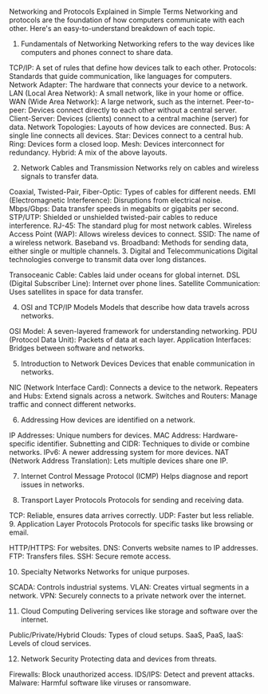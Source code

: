 Networking and Protocols Explained in Simple Terms
Networking and protocols are the foundation of how computers communicate with each other. Here's an easy-to-understand breakdown of each topic.

1. Fundamentals of Networking
Networking refers to the way devices like computers and phones connect to share data.

TCP/IP: A set of rules that define how devices talk to each other.
Protocols: Standards that guide communication, like languages for computers.
Network Adapter: The hardware that connects your device to a network.
LAN (Local Area Network): A small network, like in your home or office.
WAN (Wide Area Network): A large network, such as the internet.
Peer-to-peer: Devices connect directly to each other without a central server.
Client-Server: Devices (clients) connect to a central machine (server) for data.
Network Topologies: Layouts of how devices are connected.
Bus: A single line connects all devices.
Star: Devices connect to a central hub.
Ring: Devices form a closed loop.
Mesh: Devices interconnect for redundancy.
Hybrid: A mix of the above layouts.

2. Network Cables and Transmission
Networks rely on cables and wireless signals to transfer data.

Coaxial, Twisted-Pair, Fiber-Optic: Types of cables for different needs.
EMI (Electromagnetic Interference): Disruptions from electrical noise.
Mbps/Gbps: Data transfer speeds in megabits or gigabits per second.
STP/UTP: Shielded or unshielded twisted-pair cables to reduce interference.
RJ-45: The standard plug for most network cables.
Wireless Access Point (WAP): Allows wireless devices to connect.
SSID: The name of a wireless network.
Baseband vs. Broadband: Methods for sending data, either single or multiple channels.
3. Digital and Telecommunications
Digital technologies converge to transmit data over long distances.

Transoceanic Cable: Cables laid under oceans for global internet.
DSL (Digital Subscriber Line): Internet over phone lines.
Satellite Communication: Uses satellites in space for data transfer.


4. OSI and TCP/IP Models
Models that describe how data travels across networks.

OSI Model: A seven-layered framework for understanding networking.
PDU (Protocol Data Unit): Packets of data at each layer.
Application Interfaces: Bridges between software and networks.


5. Introduction to Network Devices
Devices that enable communication in networks.

NIC (Network Interface Card): Connects a device to the network.
Repeaters and Hubs: Extend signals across a network.
Switches and Routers: Manage traffic and connect different networks.


6. Addressing
How devices are identified on a network.

IP Addresses: Unique numbers for devices.
MAC Address: Hardware-specific identifier.
Subnetting and CIDR: Techniques to divide or combine networks.
IPv6: A newer addressing system for more devices.
NAT (Network Address Translation): Lets multiple devices share one IP.


7. Internet Control Message Protocol (ICMP)
Helps diagnose and report issues in networks.

8. Transport Layer Protocols
Protocols for sending and receiving data.

TCP: Reliable, ensures data arrives correctly.
UDP: Faster but less reliable.
9. Application Layer Protocols
Protocols for specific tasks like browsing or email.

HTTP/HTTPS: For websites.
DNS: Converts website names to IP addresses.
FTP: Transfers files.
SSH: Secure remote access.


10. Specialty Networks
Networks for unique purposes.

SCADA: Controls industrial systems.
VLAN: Creates virtual segments in a network.
VPN: Securely connects to a private network over the internet.


11. Cloud Computing
Delivering services like storage and software over the internet.

Public/Private/Hybrid Clouds: Types of cloud setups.
SaaS, PaaS, IaaS: Levels of cloud services.


12. Network Security
Protecting data and devices from threats.

Firewalls: Block unauthorized access.
IDS/IPS: Detect and prevent attacks.
Malware: Harmful software like viruses or ransomware.
